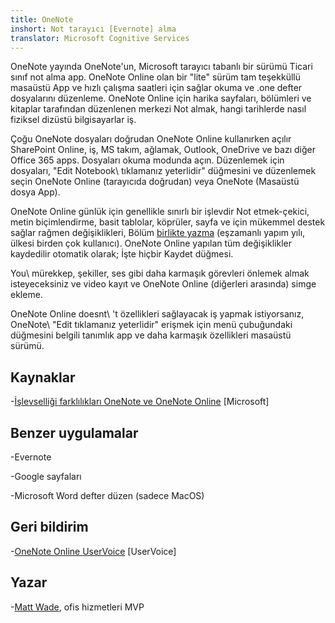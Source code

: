```yaml
---
title: OneNote
inshort: Not tarayıcı [Evernote] alma
translator: Microsoft Cognitive Services
---
```


OneNote yayında OneNote'un, Microsoft tarayıcı tabanlı bir sürümü
Ticari sınıf not alma app. OneNote Online olan bir \"lite\" sürüm
tam teşekküllü masaüstü App ve hızlı çalışma saatleri için sağlar
okuma ve .one defter dosyalarını düzenleme. OneNote Online için harika
sayfaları, bölümleri ve kitaplar tarafından düzenlenen merkezi Not almak, hangi tarihlerde
nasıl fiziksel dizüstü bilgisayarlar iş.

Çoğu OneNote dosyaları doğrudan OneNote Online kullanırken açılır
SharePoint Online, iş, MS takım, ağlamak, Outlook, OneDrive ve
bazı diğer Office 365 apps. Dosyaları okuma modunda açın. Düzenlemek için
dosyaları, \"Edit Notebook\ tıklamanız yeterlidir" düğmesini ve düzenlemek seçin
OneNote Online (tarayıcıda doğrudan) veya OneNote (Masaüstü dosya
App).

OneNote Online günlük için genellikle sınırlı bir işlevdir
Not etmek-çekici, metin biçimlendirme, basit tablolar, köprüler, sayfa ve
için mükemmel destek sağlar rağmen değişiklikleri, Bölüm
[birlikte yazma](http://icsh.pt/CoAuthoring) (eşzamanlı yapım yılı, ülkesi
birden çok kullanıcı). OneNote Online yapılan tüm değişiklikler kaydedilir
otomatik olarak; İşte hiçbir Kaydet düğmesi.

You\ mürekkep, şekiller, ses gibi daha karmaşık görevleri önlemek almak isteyeceksiniz ve
video kayıt ve OneNote Online (diğerleri arasında) simge ekleme.

OneNote Online doesnt\ 't özellikleri sağlayacak iş yapmak istiyorsanız,
OneNote\ \"Edit tıklamanız yeterlidir" erişmek için menü çubuğundaki düğmesini
belgili tanımlık app ve daha karmaşık özellikleri masaüstü sürümü.

Kaynaklar
---------

-[İşlevselliği farklılıkları OneNote ve OneNote
    Online](https://support.office.com/en-us/article/Differences-between-using-a-notebook-in-the-browser-and-in-OneNote-a3d1fc13-ac74-456b-b391-b633a62aa83f)
    \[Microsoft\]

Benzer uygulamalar
--------------------

-Evernote

-Google sayfaları

-Microsoft Word defter düzen (sadece MacOS)

Geri bildirim
---------

-[OneNote Online UserVoice](https://onenote.uservoice.com/forums/327183-onenote-online)
    \[UserVoice\]

Yazar
---------

-[Matt Wade](https://www.linkedin.com/in/thatmattwade/), ofis hizmetleri MVP


